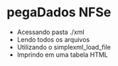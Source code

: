# pegaDados NFSe

* Acessando pasta ./xml
* Lendo todos os arquivos
* Utilizando o simplexml_load_file
* Imprindo em uma tabela HTML
